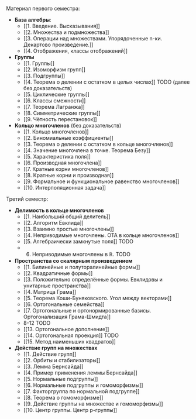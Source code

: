 Материал первого семестра:
- **База алгебры**:
	- [[1. Введение. Высказывания]]
	- [[2. Множества и подмножества]]
	- [[3. Операции над множествами. Упорядоченные n-ки. Декартово произведение.]]
	- [[4. Отображения, классы отображений]]
- **Группы**
	- [[1. Группы]]
	- [[2. Изоморфизм групп]]
	- [[3. Подгруппы]]
	- [[4. Теорема о делении с остатком в целых числах]] TODO (далее без доказательств)
	- [[5. Циклические группы]]
	- [[6. Классы смежности]]
	- [[7. Теорема Лагранжа]]
	- [[8. Симметрические группы]]
	- [[9. Чётность перестановок]]
- **Кольцо многочленов** (без доказательств)
	- [[1. Кольцо многочленов]]
	- [[2. Биномиальные коэффициенты]]
	- [[3. Теорема о делении с остатком в кольце многочленов]]
	- [[4. Значение многочлена в точке. Теорема Безу]]
	- [[5. Характеристика поля]]
	- [[6. Производная многочлена]]
	- [[7. Кратные корни многочленов]]
	- [[8. Кратные корни и производная]]
	- [[9. Формальное и функциональное равенство многочленов]]
	- [[10. Интерполяционная задача]]

Третий семестр:
- **Делимость в кольце многочленов**
	- [[1. Наибольший общий делитель]]
	- [[2. Алгоритм Евклида]]
	- [[3. Взаимно простые многочлены]]
	- [[4. Неприводимые многочлены. ОТА в кольце многочленов]]
	- [[5. Алгебраически замкнутые поля]] TODO
	- 6. Неприводимые многочлены в $\mathbb{R}$. TODO
- **Пространства со скалярным произведением**
	- [[1. Билинейные и полуторалинейные формы]]
	- [[2. Квадратичные формы]]
	- [[3. Положительно определённые формы. Евклидовы и унитарные пространства]]
	- [[4. Матрица Грама]]
	- [[5. Теорема Коши-Буняковского. Угол между векторами]]
	- [[6. Ортогональные семейства]]
	- [[7. Ортогональные и ортонормированные базисы. Ортогонализация Грама-Шмидта]]
	- 8-12 TODO
	- [[13. Ортогональное дополнение]]
	- [[14. Ортогональная проекция]] TODO
	- [[15. Метод наименьших квадратов]]
- **Действие групп на множествах**
	- [[1. Действие групп]]
	- [[2. Орбиты и стабилизаторы]]
	- [[3. Лемма Бернсайда]]
	- [[4. Пример применения леммы Бернсайда]]
	- [[5. Нормальные подгруппы]]
	- [[6. Нормальные подгруппы и гомоморфизмы]]
	- [[7. Факторгруппа по нормальной подгруппе]]
	- [[8. Теорема о гомоморфизме]]
	- [[9. Действие группы на множестве и гомоморфизмы]]
	- [[10. Центр группы. Центр p-группы]]
